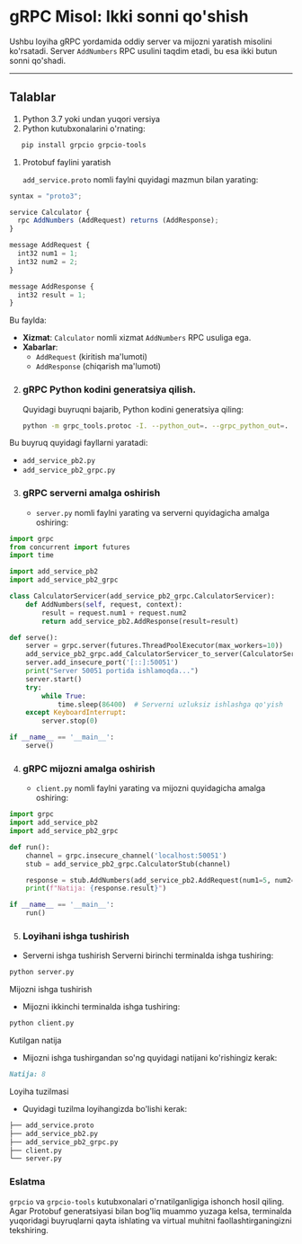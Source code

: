 # gRPC Misol: Ikki sonni qo'shish

Ushbu loyiha gRPC yordamida oddiy server va mijozni yaratish misolini ko'rsatadi. Server `AddNumbers` RPC usulini taqdim etadi, bu esa ikki butun sonni qo'shadi.

---

## **Talablar**

1. Python 3.7 yoki undan yuqori versiya
2. Python kutubxonalarini o'rnating:
```bash
   pip install grpcio grpcio-tools
```
1. Protobuf faylini yaratish

   `add_service.proto` nomli faylni quyidagi mazmun bilan yarating:
```typescript
syntax = "proto3";

service Calculator {
  rpc AddNumbers (AddRequest) returns (AddResponse);
}

message AddRequest {
  int32 num1 = 1;
  int32 num2 = 2;
}

message AddResponse {
  int32 result = 1;
}
```
Bu faylda:
- **Xizmat**: `Calculator` nomli xizmat `AddNumbers` RPC usuliga ega.
- **Xabarlar**: 
  - `AddRequest` (kiritish ma'lumoti) 
  - `AddResponse` (chiqarish ma'lumoti)

2. ### gRPC Python kodini generatsiya qilish.

   Quyidagi buyruqni bajarib, Python kodini generatsiya qiling:
   ```bash
   python -m grpc_tools.protoc -I. --python_out=. --grpc_python_out=. add_service.proto
   ```
Bu buyruq quyidagi fayllarni yaratadi:
   - `add_service_pb2.py`
   - `add_service_pb2_grpc.py`
3. ### gRPC serverni amalga oshirish

    - `server.py` nomli faylni yarating va serverni quyidagicha amalga oshiring:
```python
import grpc
from concurrent import futures
import time

import add_service_pb2
import add_service_pb2_grpc

class CalculatorServicer(add_service_pb2_grpc.CalculatorServicer):
    def AddNumbers(self, request, context):
        result = request.num1 + request.num2
        return add_service_pb2.AddResponse(result=result)

def serve():
    server = grpc.server(futures.ThreadPoolExecutor(max_workers=10))
    add_service_pb2_grpc.add_CalculatorServicer_to_server(CalculatorServicer(), server)
    server.add_insecure_port('[::]:50051')
    print("Server 50051 portida ishlamoqda...")
    server.start()
    try:
        while True:
            time.sleep(86400)  # Serverni uzluksiz ishlashga qo'yish
    except KeyboardInterrupt:
        server.stop(0)

if __name__ == '__main__':
    serve()
```
4. ### gRPC mijozni amalga oshirish

    - `client.py` nomli faylni yarating va mijozni quyidagicha amalga oshiring:
```python
import grpc
import add_service_pb2
import add_service_pb2_grpc

def run():
    channel = grpc.insecure_channel('localhost:50051')
    stub = add_service_pb2_grpc.CalculatorStub(channel)

    response = stub.AddNumbers(add_service_pb2.AddRequest(num1=5, num2=3))
    print(f"Natija: {response.result}")

if __name__ == '__main__':
    run()
```
5. ### Loyihani ishga tushirish

- Serverni ishga tushirish
Serverni birinchi terminalda ishga tushiring:
```python
python server.py
```
Mijozni ishga tushirish
- Mijozni ikkinchi terminalda ishga tushiring:
```python
python client.py
```
Kutilgan natija
- Mijozni ishga tushirgandan so'ng quyidagi natijani ko'rishingiz kerak:
```markdown
Natija: 8
```
Loyiha tuzilmasi

- Quyidagi tuzilma loyihangizda bo'lishi kerak:
```markdown
├── add_service.proto
├── add_service_pb2.py
├── add_service_pb2_grpc.py
├── client.py
└── server.py
```

### Eslatma
`grpcio` va `grpcio-tools` kutubxonalari o'rnatilganligiga ishonch hosil qiling.
Agar Protobuf generatsiyasi bilan bog'liq muammo yuzaga kelsa, terminalda yuqoridagi
buyruqlarni qayta ishlating va virtual muhitni faollashtirganingizni tekshiring.





